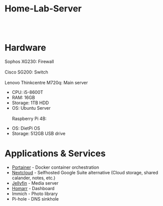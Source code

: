 # Home-Lab-Server
<br> <br>
# Hardware
Sophos XG230: Firewall
<br><br>
Cisco SG200: Switch
<br><br>
Lenovo Thinkcentre M720q: Main server
  - CPU: i5-8600T
  - RAM: 16GB
  - Storage: 1TB HDD
  - OS: Ubuntu Server
<br><br>
Raspberry Pi 4B:
  + OS: DietPi OS
  + Storage: 512GB USB drive

# Applications & Services 
- [Portainer](https://github.com/wh0datboi/Home-Lab-Server/blob/main/Portainer.md) - Docker container orchestration
- [Nextcloud](https://github.com/wh0datboi/Home-Lab-Server/blob/main/Nextcloud.md) - Selfhosted Google Suite alternative (Cloud storage, shared calander, notes, etc.)
- [Jellyfin](https://github.com/wh0datboi/Home-Lab-Server/blob/main/Jellyfin.md) - Media server
- [Homarr](https://github.com/wh0datboi/Home-Lab-Server/blob/main/Homarr.md) - Dashboard
- Immich - Photo library
- Pi-hole - DNS sinkhole
